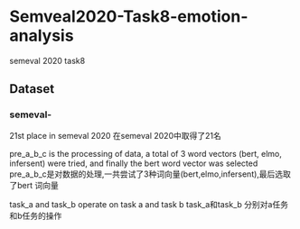 # Semveal2020-Task8-emotion-analysis
semeval 2020 task8

## Dataset
### semeval-
21st place in semeval 2020
在semeval 2020中取得了21名 

pre_a_b_c is the processing of data, a total of 3 word vectors (bert, elmo, infersent) were tried, and finally the bert word vector was selected
pre_a_b_c是对数据的处理,一共尝试了3种词向量(bert,elmo,infersent),最后选取了bert 词向量 

task_a and task_b operate on task a and task b
task_a和task_b 分别对a任务和b任务的操作
